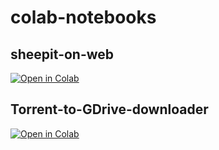 # colab-notebooks
## sheepit-on-web
[![Open in Colab](https://colab.research.google.com/assets/colab-badge.svg)](https://colab.research.google.com/github/jonybabe1/sheepit_on_web/blob/main/sheepit_on_web.ipynb)

## Torrent-to-GDrive-downloader

[![Open in Colab](https://colab.research.google.com/assets/colab-badge.svg)](https://colab.research.google.com/github/jonybabe1/colab-notebooks/blob/main/COLAB_(torrent_to_google_drive).ipynb)
